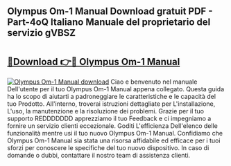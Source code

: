 ## Olympus Om-1 Manual Download gratuit PDF - Part-4oQ Italiano Manuale del proprietario del servizio gVBSZ

# <h2><a href="http://dfdeyz1.blite.top/?on=Olympus+Om-1+Manual">🔗Download 👉🔴 Olympus Om-1 Manual</a></h2>

[![Olympus Om-1 Manual download](https://i.imgur.com/lujVjoI.png)](http://dfdeyz1.blite.top/?on=Olympus+Om-1+Manual)
Ciao e benvenuto nel manuale Dell'utente per il tuo Olympus Om-1 Manual appena collegato. Questa guida ha lo scopo di aiutarti a padroneggiare le caratteristiche e le capacità del tuo Prodotto. All'interno, troverai istruzioni dettagliate per L'installazione, L'uso, la manutenzione e la risoluzione dei problemi. Grazie per il tuo supporto REDDDDDDD apprezziamo il tuo Feedback e ci impegniamo a fornire un servizio clienti eccezionale. Goditi L'efficienza Dell'elenco delle funzionalità mentre usi il tuo nuovo Olympus Om-1 Manual. Confidiamo che Olympus Om-1 Manual sia stata una risorsa affidabile ed efficace per i tuoi sforzi per conoscere le specifiche del tuo nuovo dispositivo. In caso di domande o dubbi, contattare il nostro team di assistenza clienti.
